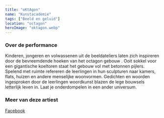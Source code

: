 ```yaml
---
title: "oKtAgon"
name: "Kunstacademie"
tags: ["Beeld en geluid"]
location: "octagon"
heroImage: "oktagon.webp"
---
```


### Over de performance

Kinderen, jongeren en volwassenen uit de beeldateliers laten zich inspireren door de bevreemdende hoeken van het octagon gebouw . Ooit sokkel voor een gigantische koeltoren staat het gebouw vol met betonnen pijlers. Spelend met ruimte refereren de leerlingen in hun sculpturen naar kamers, flats, huizen en andere menselijke woonvormen. Gedichten en woorden ingesproken door de leerlingen woordkunst blazen de lege bouwsels letterlijk leven in. Laat je onderdompelen in een ander universum.

### Meer van deze artiest

[Facebook](https://www.facebook.com/kunstacademiezwevegem)
